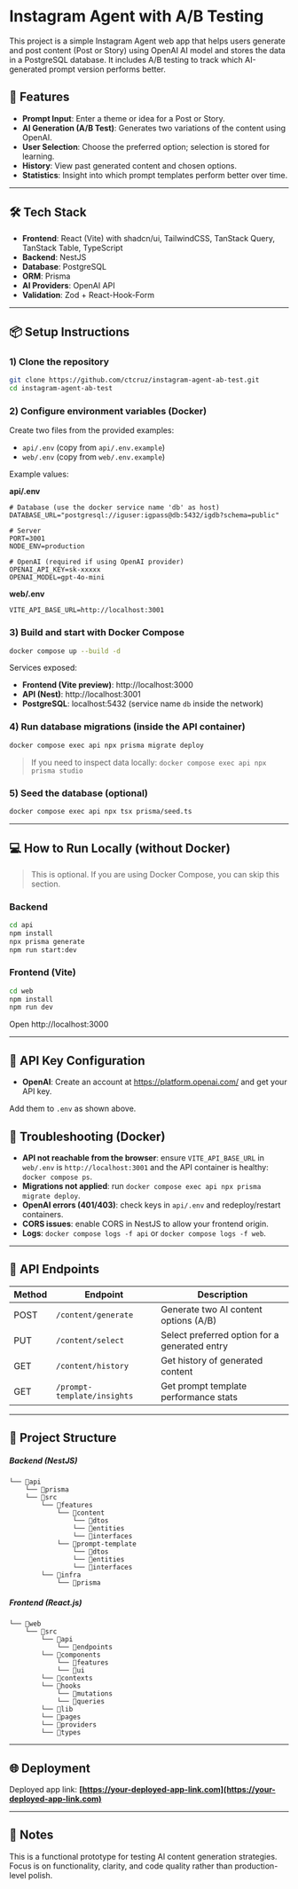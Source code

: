 # Instagram Agent with A/B Testing

This project is a simple Instagram Agent web app that helps users generate and post content (Post or Story) using OpenAI AI model and stores the data in a PostgreSQL database. It includes A/B testing to track which AI-generated prompt version performs better.

## 🚀 Features

- **Prompt Input**: Enter a theme or idea for a Post or Story.
- **AI Generation (A/B Test)**: Generates two variations of the content using OpenAI.
- **User Selection**: Choose the preferred option; selection is stored for learning.
- **History**: View past generated content and chosen options.
- **Statistics**: Insight into which prompt templates perform better over time.

---

## 🛠 Tech Stack

- **Frontend**: React (Vite) with shadcn/ui, TailwindCSS, TanStack Query, TanStack Table, TypeScript
- **Backend**: NestJS
- **Database**: PostgreSQL
- **ORM**: Prisma
- **AI Providers**: OpenAI API
- **Validation**: Zod + React-Hook-Form

---

## 📦 Setup Instructions

### 1) Clone the repository

```bash
git clone https://github.com/ctcruz/instagram-agent-ab-test.git
cd instagram-agent-ab-test
```

### 2) Configure environment variables (Docker)

Create two files from the provided examples:

- `api/.env` (copy from `api/.env.example`)
- `web/.env` (copy from `web/.env.example`)

Example values:

**api/.env**

```env
# Database (use the docker service name 'db' as host)
DATABASE_URL="postgresql://iguser:igpass@db:5432/igdb?schema=public"

# Server
PORT=3001
NODE_ENV=production

# OpenAI (required if using OpenAI provider)
OPENAI_API_KEY=sk-xxxxx
OPENAI_MODEL=gpt-4o-mini
```

**web/.env**

```env
VITE_API_BASE_URL=http://localhost:3001
```

### 3) Build and start with Docker Compose

```bash
docker compose up --build -d
```

Services exposed:

- **Frontend (Vite preview)**: http://localhost:3000
- **API (Nest)**: http://localhost:3001
- **PostgreSQL**: localhost:5432 (service name `db` inside the network)

### 4) Run database migrations (inside the API container)

```bash
docker compose exec api npx prisma migrate deploy
```

> If you need to inspect data locally: `docker compose exec api npx prisma studio`

### 5) Seed the database (optional)

```bash
docker compose exec api npx tsx prisma/seed.ts
```

---

## 💻 How to Run Locally (without Docker)

> This is optional. If you are using Docker Compose, you can skip this section.

### Backend

```bash
cd api
npm install
npx prisma generate
npm run start:dev
```

### Frontend (Vite)

```bash
cd web
npm install
npm run dev
```

Open http://localhost:3000

---

## 🔑 API Key Configuration

- **OpenAI**: Create an account at https://platform.openai.com/ and get your API key.

Add them to `.env` as shown above.

## 🧰 Troubleshooting (Docker)

- **API not reachable from the browser**: ensure `VITE_API_BASE_URL` in `web/.env` is `http://localhost:3001` and the API container is healthy: `docker compose ps`.
- **Migrations not applied**: run `docker compose exec api npx prisma migrate deploy`.
- **OpenAI errors (401/403)**: check keys in `api/.env` and redeploy/restart containers.
- **CORS issues**: enable CORS in NestJS to allow your frontend origin.
- **Logs**: `docker compose logs -f api` or `docker compose logs -f web`.

---

## 🔄 API Endpoints

| Method | Endpoint                    | Description                                   |
| ------ | --------------------------- | --------------------------------------------- |
| POST   | `/content/generate`         | Generate two AI content options (A/B)         |
| PUT    | `/content/select`           | Select preferred option for a generated entry |
| GET    | `/content/history`          | Get history of generated content              |
| GET    | `/prompt-template/insights` | Get prompt template performance stats         |

---

## 📂 Project Structure

##### Backend (NestJS)

```
└── 📁api
    └── 📁prisma
    └── 📁src
        └── 📁features
            └── 📁content
                └── 📁dtos
                └── 📁entities
                └── 📁interfaces
            └── 📁prompt-template
                └── 📁dtos
                └── 📁entities
                └── 📁interfaces
        └── 📁infra
            └── 📁prisma
```

##### Frontend (React.js)

```
└── 📁web
    └── 📁src
        └── 📁api
            └── 📁endpoints
        └── 📁components
            └── 📁features
            └── 📁ui
        └── 📁contexts
        └── 📁hooks
            └── 📁mutations
            └── 📁queries
        └── 📁lib
        └── 📁pages
        └── 📁providers
        └── 📁types
```

---

## 🌐 Deployment

Deployed app link: **[https://your-deployed-app-link.com](https://your-deployed-app-link.com)**

---

## 📌 Notes

This is a functional prototype for testing AI content generation strategies. Focus is on functionality, clarity, and code quality rather than production-level polish.
